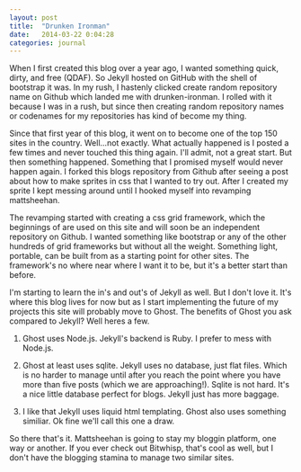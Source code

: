 ```yaml
---
layout: post
title:  "Drunken Ironman"
date:   2014-03-22 0:04:28
categories: journal
---
```



When I first created this blog over a year ago, I wanted something quick, dirty, and free (QDAF). So Jekyll hosted on GitHub with the shell of bootstrap it was. In my rush, I hastenly clicked create random repository name on Github which landed me with drunken-ironman. I rolled with it because I was in a rush, but since then creating random repository names or codenames for my repositories has kind of become my thing. 

Since that first year of this blog, it went on to become one of the top 150 sites in the country. Well...not exactly. What actually happened is I posted a few times and never touched this thing again. I'll admit, not a great start. But then something happened. Something that I promised myself would never happen again. I forked this blogs repository from Github after seeing a post about how to make sprites in css that I wanted to try out. After I created my sprite I kept messing around until I hooked myself into revamping mattsheehan.

The revamping started with creating a css grid framework, which the beginnings of are used on this site and will soon be an independent repository on Github. I wanted something like bootstrap or any of the other hundreds of grid frameworks but without all the weight. Something light, portable, can be built from as a starting point for other sites. The framework's no where near where I want it to be, but it's a better start than before.

I'm starting to learn the in's and out's of Jekyll as well. But I don't love it. It's where this blog lives for now but as I start implementing the future of my projects this site will probably move to Ghost. The benefits of Ghost you ask compared to Jekyll? Well heres a few.

1. Ghost uses Node.js. Jekyll's backend is Ruby. I prefer to mess with Node.js.

2. Ghost at least uses sqlite. Jekyll uses no database, just flat files. Which is no harder to manage until after you reach the point where you have more than five posts (which we are approaching!). Sqlite is not hard. It's a nice little database perfect for blogs. Jekyll just has more baggage.

3. I like that Jekyll uses liquid html templating. Ghost also uses something similiar. Ok fine we'll call this one a draw.


So there that's it. Mattsheehan is going to stay my bloggin platform, one way or another. If you ever check out Bitwhisp, that's cool as well, but I don't have the blogging stamina to manage two similar sites.